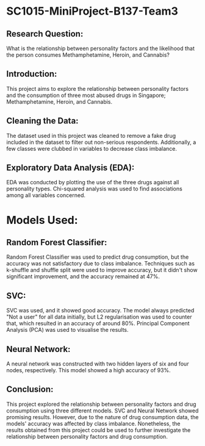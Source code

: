 # SC1015-MiniProject-B137-Team3
## Research Question:
What is the relationship between personality factors and the likelihood that the person consumes Methamphetamine, Heroin, and Cannabis?

## Introduction:
This project aims to explore the relationship between personality factors and the consumption of three most abused drugs in Singapore; Methamphetamine, Heroin, and Cannabis.

## Cleaning the Data:
The dataset used in this project was cleaned to remove a fake drug included in the dataset to filter out non-serious respondents. Additionally, a few classes were clubbed in variables to decrease class imbalance.

## Exploratory Data Analysis (EDA):
EDA was conducted by plotting the use of the three drugs against all personality types. Chi-squared analysis was used to find associations among all variables concerned.

# Models Used:

## Random Forest Classifier:
Random Forest Classifier was used to predict drug consumption, but the accuracy was not satisfactory due to class imbalance. Techniques such as k-shuffle and shuffle split were used to improve accuracy, but it didn't show significant improvement, and the accuracy remained at 47%.

## SVC:
SVC was used, and it showed good accuracy. The model always predicted "Not a user" for all data initially, but L2 regularisation was used to counter that, which resulted in an accuracy of around 80%. Principal Component Analysis (PCA) was used to visualise the results.

## Neural Network:
A neural network was constructed with two hidden layers of six and four nodes, respectively. This model showed a high accuracy of 93%.

## Conclusion:
This project explored the relationship between personality factors and drug consumption using three different models. SVC and Neural Network showed promising results. However, due to the nature of drug consumption data, the models' accuracy was affected by class imbalance. Nonetheless, the results obtained from this project could be used to further investigate the relationship between personality factors and drug consumption.
